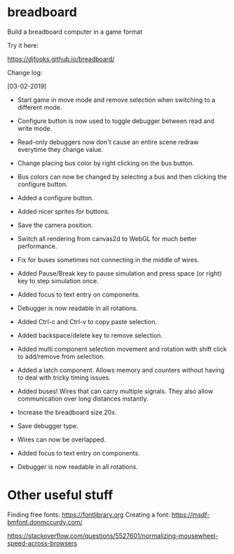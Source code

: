 # breadboard
Build a breadboard computer in a game format

Try it here:

https://djfooks.github.io/breadboard/

Change log:

[03-02-2019]
- Start game in move mode and remove selection when switching to a different mode.
- Configure button is now used to toggle debugger between read and write mode.
- Read-only debuggers now don't cause an entire scene redraw everytime they change value.
- Change placing bus color by right clicking on the bus button.
- Bus colors can now be changed by selecting a bus and then clicking the configure button.
- Added a configure button.
- Added nicer sprites for buttons.

- Save the camera position.
- Switch all rendering from canvas2d to WebGL for much better performance.
- Fix for buses sometimes not connecting in the middle of wires.
- Added Pause/Break key to pause simulation and press space (or right) key to step simulation once.
- Added focus to text entry on components.
- Debugger is now readable in all rotations.
- Added Ctrl-c and Ctrl-v to copy paste selection.
- Added backspace/delete key to remove selection.
- Added multi component selection movement and rotation with shift click to add/remove from selection.
- Added a latch component. Allows memory and counters without having to deal with tricky timing issues.
- Added buses! Wires that can carry multiple signals. They also allow communication over long distances instantly.
- Increase the breadboard size 20x.
- Save debugger type.
- Wires can now be overlapped.
- Added focus to text entry on components.
- Debugger is now readable in all rotations.



Other useful stuff
==================

Finding free fonts: https://fontlibrary.org
Creating a font: https://msdf-bmfont.donmccurdy.com/

https://stackoverflow.com/questions/5527601/normalizing-mousewheel-speed-across-browsers
